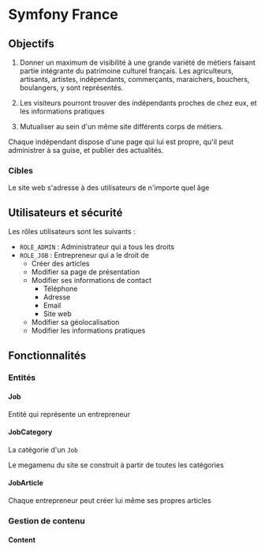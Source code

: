 # Symfony France

## Objectifs 
1. Donner un maximum de visibilité à une grande variété de métiers faisant partie intégrante du patrimoine culturel français.
Les agriculteurs, artisants, artistes, indépendants, commerçants, maraichers, bouchers, boulangers, y sont représentés.

2. Les visiteurs pourront trouver des indépendants proches de chez eux, et les informations pratiques    

3. Mutualiser au sein d'un même site différents corps de métiers.

Chaque indépendant dispose d'une page qui lui est propre, qu'il peut administrer à sa guise, et publier des actualités.

### Cibles 
Le site web s'adresse à des utilisateurs de n'importe quel âge

## Utilisateurs et sécurité

Les rôles utilisateurs sont les suivants :

* `ROLE_ADMIN` : Administrateur qui a tous les droits
* `ROLE_JOB` : Entrepreneur qui a le droit de  
  * Créer des articles
  * Modifier sa page de présentation
  * Modifier ses informations de contact
    * Téléphone
    * Adresse
    * Email
    * Site web
  * Modifier sa géolocalisation
  * Modifier les informations pratiques  

## Fonctionnalités

### Entités

#### Job 
Entité qui représente un entrepreneur

#### JobCategory
La catégorie d'un `Job`

Le megamenu du site se construit à partir de toutes les catégories

#### JobArticle
Chaque entrepreneur peut créer lui même ses propres articles

### Gestion de contenu

#### Content
